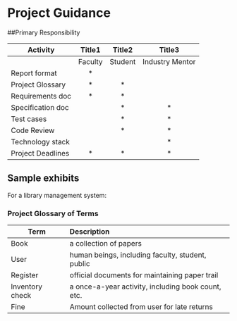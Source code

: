 # Project Guidance

##Primary Responsibility 

| Activity          | Title1   | Title2 | Title3 |
|-------------------|:----------:|:--------:|:--------:|
|                   | Faculty | Student | Industry Mentor |
| Report format     | *       |         |      |
| Project Glossary | *       | *       |      |
| Requirements doc  | *       | *       |      |
| Specification doc |         | *       | *    |
| Test cases        |         | *       | *    |
| Code Review       |         | *       | *    |
| Technology stack  |         |         | *    |
| Project Deadlines | *       | *       | *    |


## Sample exhibits
For a library management system: 

### Project Glossary of Terms
| Term          | Description |
|---------------|:----------|
|Book | a collection of papers 
|User | human beings, including faculty, student, public 
|Register |official documents for maintaining paper trail 
|Inventory check | a once-a-year activity, including book count, etc. 
|Fine | Amount collected from user for late returns 


